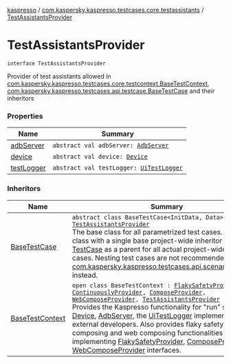 [kaspresso](../../index.md) / [com.kaspersky.kaspresso.testcases.core.testassistants](../index.md) / [TestAssistantsProvider](./index.md)

# TestAssistantsProvider

`interface TestAssistantsProvider`

Provider of test assistants allowed in [com.kaspersky.kaspresso.testcases.core.testcontext.BaseTestContext](../../com.kaspersky.kaspresso.testcases.core.testcontext/-base-test-context.md),
[com.kaspersky.kaspresso.testcases.api.testcase.BaseTestCase](../../com.kaspersky.kaspresso.testcases.api.testcase/-base-test-case/index.md) and their inheritors

### Properties

| Name | Summary |
|---|---|
| [adbServer](adb-server.md) | `abstract val adbServer: `[`AdbServer`](../../com.kaspersky.kaspresso.device.server/-adb-server/index.md) |
| [device](device.md) | `abstract val device: `[`Device`](../../com.kaspersky.kaspresso.device/-device/index.md) |
| [testLogger](test-logger.md) | `abstract val testLogger: `[`UiTestLogger`](../../com.kaspersky.kaspresso.logger/-ui-test-logger.md) |

### Inheritors

| Name | Summary |
|---|---|
| [BaseTestCase](../../com.kaspersky.kaspresso.testcases.api.testcase/-base-test-case/index.md) | `abstract class BaseTestCase<InitData, Data> : `[`TestAssistantsProvider`](./index.md)<br>The base class for all parametrized test cases. Extend this class with a single base project-wide inheritor of [TestCase](../../com.kaspersky.kaspresso.testcases.api.testcase/-test-case/index.md) as a parent for all actual project-wide test cases. Nesting test cases are not recommended, use [com.kaspersky.kaspresso.testcases.api.scenario.Scenario](../../com.kaspersky.kaspresso.testcases.api.scenario/-scenario/index.md) instead. |
| [BaseTestContext](../../com.kaspersky.kaspresso.testcases.core.testcontext/-base-test-context.md) | `open class BaseTestContext : `[`FlakySafetyProvider`](../../com.kaspersky.kaspresso.flakysafety/-flaky-safety-provider/index.md)`, `[`ContinuouslyProvider`](../../com.kaspersky.kaspresso.flakysafety/-continuously-provider/index.md)`, `[`ComposeProvider`](../../com.kaspersky.kaspresso.compose/-compose-provider/index.md)`, `[`WebComposeProvider`](../../com.kaspersky.kaspresso.compose/-web-compose-provider/index.md)`, `[`TestAssistantsProvider`](./index.md)<br>Provides the Kaspresso functionality for "run" section: [Device](../../com.kaspersky.kaspresso.device/-device/index.md), [AdbServer](../../com.kaspersky.kaspresso.device.server/-adb-server/index.md), the [UiTestLogger](../../com.kaspersky.kaspresso.logger/-ui-test-logger.md) implementation for external developers. Also provides flaky safety, composing and web composing functionalities via implementing [FlakySafetyProvider](../../com.kaspersky.kaspresso.flakysafety/-flaky-safety-provider/index.md), [ComposeProvider](../../com.kaspersky.kaspresso.compose/-compose-provider/index.md) and [WebComposeProvider](../../com.kaspersky.kaspresso.compose/-web-compose-provider/index.md) interfaces. |
